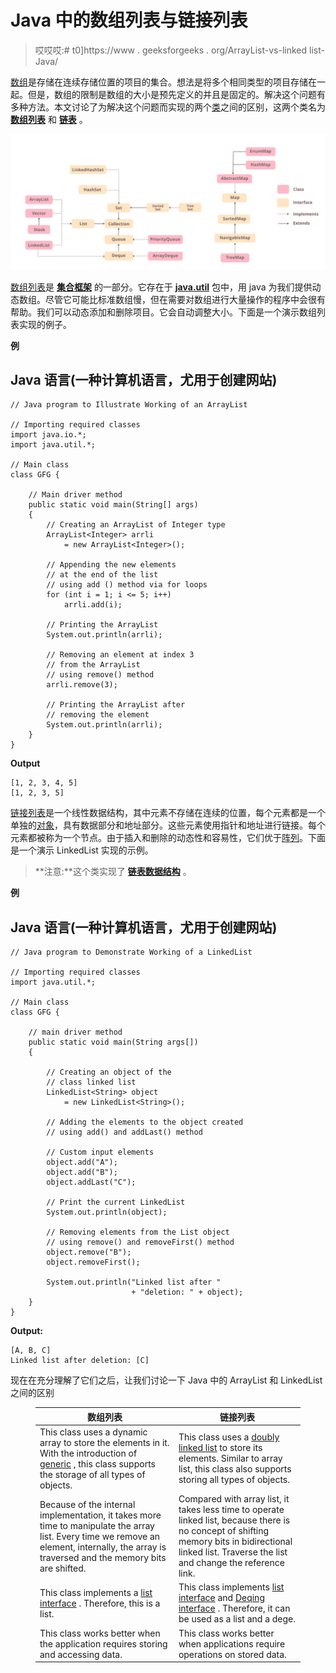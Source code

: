 # Java 中的数组列表与链接列表

> 哎哎哎:# t0]https://www . geeksforgeeks . org/ArrayList-vs-linked list-Java/

[数组](https://www.geeksforgeeks.org/array-data-structure/)是存储在连续存储位置的项目的集合。想法是将多个相同类型的项目存储在一起。但是，数组的限制是数组的大小是预先定义的并且是固定的。解决这个问题有多种方法。本文讨论了为解决这个问题而实现的两个[类](https://www.geeksforgeeks.org/classes-objects-java/)之间的区别，这两个类名为 [**数组列表**](https://www.geeksforgeeks.org/arraylist-in-java/) 和 [**链表**](https://www.geeksforgeeks.org/linked-list-in-java/) 。

![](img/31b0e27f7605fef98b55045c08b0df6c.png)

[数组列表](https://www.geeksforgeeks.org/arraylist-in-java/)是 [**集合框架**](https://www.geeksforgeeks.org/collections-in-java-2/) 的一部分。它存在于 [**java.util**](https://www.geeksforgeeks.org/java-util-package-java/) 包中，用 java 为我们提供动态数组。尽管它可能比标准数组慢，但在需要对数组进行大量操作的程序中会很有帮助。我们可以动态添加和删除项目。它会自动调整大小。下面是一个演示数组列表实现的例子。

**例**

## Java 语言(一种计算机语言，尤用于创建网站)

```
// Java program to Illustrate Working of an ArrayList

// Importing required classes
import java.io.*;
import java.util.*;

// Main class
class GFG {

    // Main driver method
    public static void main(String[] args)
    {
        // Creating an ArrayList of Integer type
        ArrayList<Integer> arrli
            = new ArrayList<Integer>();

        // Appending the new elements
        // at the end of the list
        // using add () method via for loops
        for (int i = 1; i <= 5; i++)
            arrli.add(i);

        // Printing the ArrayList
        System.out.println(arrli);

        // Removing an element at index 3
        // from the ArrayList
        // using remove() method
        arrli.remove(3);

        // Printing the ArrayList after
        // removing the element
        System.out.println(arrli);
    }
}
```

**Output**

```
[1, 2, 3, 4, 5]
[1, 2, 3, 5]
```

[链接列表](https://www.geeksforgeeks.org/linked-list-in-java/)是一个线性数据结构，其中元素不存储在连续的位置，每个元素都是一个单独的[对象](https://www.geeksforgeeks.org/classes-objects-java/)，具有数据部分和地址部分。这些元素使用指针和地址进行链接。每个元素都被称为一个节点。由于插入和删除的动态性和容易性，它们优于[阵列](https://www.geeksforgeeks.org/introduction-to-arrays/)。下面是一个演示 LinkedList 实现的示例。

> **注意:**这个类实现了 [**链表数据结构**](https://www.geeksforgeeks.org/data-structures/linked-list/) 。

**例**

## Java 语言(一种计算机语言，尤用于创建网站)

```
// Java program to Demonstrate Working of a LinkedList

// Importing required classes
import java.util.*;

// Main class
class GFG {

    // main driver method
    public static void main(String args[])
    {

        // Creating an object of the
        // class linked list
        LinkedList<String> object
            = new LinkedList<String>();

        // Adding the elements to the object created
        // using add() and addLast() method

        // Custom input elements
        object.add("A");
        object.add("B");
        object.addLast("C");

        // Print the current LinkedList
        System.out.println(object);

        // Removing elements from the List object
        // using remove() and removeFirst() method
        object.remove("B");
        object.removeFirst();

        System.out.println("Linked list after "
                           + "deletion: " + object);
    }
}
```

**Output:** 

```
[A, B, C]
Linked list after deletion: [C]
```

现在在充分理解了它们之后，让我们讨论一下 Java 中的 ArrayList 和 LinkedList 之间的区别

<figure class="table">

| 数组列表 | 链接列表 |
| --- | --- |
| This class uses a dynamic array to store the elements in it. With the introduction of [generic](https://www.geeksforgeeks.org/generics-in-java/) , this class supports the storage of all types of objects. | This class uses a [doubly linked list](https://www.geeksforgeeks.org/doubly-linked-list/) to store its elements. Similar to array list, this class also supports storing all types of objects. |
| Because of the internal implementation, it takes more time to manipulate the array list. Every time we remove an element, internally, the array is traversed and the memory bits are shifted. | Compared with array list, it takes less time to operate linked list, because there is no concept of shifting memory bits in bidirectional linked list. Traverse the list and change the reference link. |
| This class implements a [list interface](https://www.geeksforgeeks.org/list-interface-java-examples/) . Therefore, this is a list. | This class implements [list interface](https://www.geeksforgeeks.org/list-interface-java-examples/) and [Deqing interface](https://www.geeksforgeeks.org/deque-interface-java-example/) . Therefore, it can be used as a list and a dege. |
| This class works better when the application requires storing and accessing data. | This class works better when applications require operations on stored data. |

</figure>
